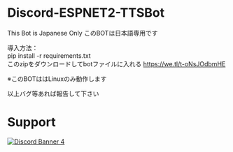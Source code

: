# Discord-ESPNET2-TTSBot  
This Bot is Japanese Only
このBOTは日本語専用です  

導入方法：  
pip install -r requirements.txt  
このzipをダウンロードしてbotファイルに入れる
https://we.tl/t-oNsJOdbmHE

※このBOTははLinuxのみ動作します

以上バグ等あれば報告して下さい

# Support
[![Discord Banner 4](https://discordapp.com/api/guilds/867038364552396860/widget.png?style=banner4)](https://discord.gg/Y6w5Jv3EAR)

